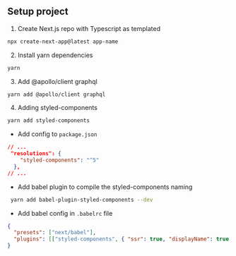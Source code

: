## Setup project

1. Create Next.js repo with Typescript as templated

```bash
npx create-next-app@latest app-name
```

2. Install yarn dependencies

```bash
yarn
```

3. Add @apollo/client graphql

```bash
yarn add @apollo/client graphql
```

4. Adding styled-components

```bash
yarn add styled-components
```

- Add config to `package.json`

```json
// ...
 "resolutions": {
    "styled-components": "^5"
  },
// ...
```

- Add babel plugin to compile the styled-components naming

```bash
 yarn add babel-plugin-styled-components --dev
```

- Add babel config in `.babelrc` file

```json
{
  "presets": ["next/babel"],
  "plugins": [["styled-components", { "ssr": true, "displayName": true }]]
}
```
